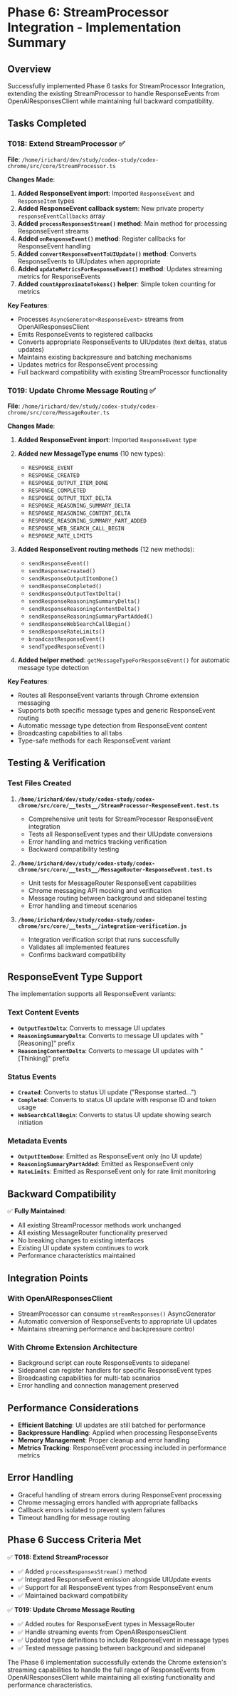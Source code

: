 # Phase 6: StreamProcessor Integration - Implementation Summary

## Overview
Successfully implemented Phase 6 tasks for StreamProcessor Integration, extending the existing StreamProcessor to handle ResponseEvents from OpenAIResponsesClient while maintaining full backward compatibility.

## Tasks Completed

### T018: Extend StreamProcessor ✅
**File**: `/home/irichard/dev/study/codex-study/codex-chrome/src/core/StreamProcessor.ts`

**Changes Made**:
1. **Added ResponseEvent import**: Imported `ResponseEvent` and `ResponseItem` types
2. **Added ResponseEvent callback system**: New private property `responseEventCallbacks` array
3. **Added `processResponsesStream()` method**: Main method for processing ResponseEvent streams
4. **Added `onResponseEvent()` method**: Register callbacks for ResponseEvent handling
5. **Added `convertResponseEventToUIUpdate()` method**: Converts ResponseEvents to UIUpdates when appropriate
6. **Added `updateMetricsForResponseEvent()` method**: Updates streaming metrics for ResponseEvents
7. **Added `countApproximateTokens()` helper**: Simple token counting for metrics

**Key Features**:
- Processes `AsyncGenerator<ResponseEvent>` streams from OpenAIResponsesClient
- Emits ResponseEvents to registered callbacks
- Converts appropriate ResponseEvents to UIUpdates (text deltas, status updates)
- Maintains existing backpressure and batching mechanisms
- Updates metrics for ResponseEvent processing
- Full backward compatibility with existing StreamProcessor functionality

### T019: Update Chrome Message Routing ✅
**File**: `/home/irichard/dev/study/codex-study/codex-chrome/src/core/MessageRouter.ts`

**Changes Made**:
1. **Added ResponseEvent import**: Imported `ResponseEvent` type
2. **Added new MessageType enums** (10 new types):
   - `RESPONSE_EVENT`
   - `RESPONSE_CREATED`
   - `RESPONSE_OUTPUT_ITEM_DONE`
   - `RESPONSE_COMPLETED`
   - `RESPONSE_OUTPUT_TEXT_DELTA`
   - `RESPONSE_REASONING_SUMMARY_DELTA`
   - `RESPONSE_REASONING_CONTENT_DELTA`
   - `RESPONSE_REASONING_SUMMARY_PART_ADDED`
   - `RESPONSE_WEB_SEARCH_CALL_BEGIN`
   - `RESPONSE_RATE_LIMITS`

3. **Added ResponseEvent routing methods** (12 new methods):
   - `sendResponseEvent()`
   - `sendResponseCreated()`
   - `sendResponseOutputItemDone()`
   - `sendResponseCompleted()`
   - `sendResponseOutputTextDelta()`
   - `sendResponseReasoningSummaryDelta()`
   - `sendResponseReasoningContentDelta()`
   - `sendResponseReasoningSummaryPartAdded()`
   - `sendResponseWebSearchCallBegin()`
   - `sendResponseRateLimits()`
   - `broadcastResponseEvent()`
   - `sendTypedResponseEvent()`

4. **Added helper method**: `getMessageTypeForResponseEvent()` for automatic message type detection

**Key Features**:
- Routes all ResponseEvent variants through Chrome extension messaging
- Supports both specific message types and generic ResponseEvent routing
- Automatic message type detection from ResponseEvent content
- Broadcasting capabilities to all tabs
- Type-safe methods for each ResponseEvent variant

## Testing & Verification

### Test Files Created
1. **`/home/irichard/dev/study/codex-study/codex-chrome/src/core/__tests__/StreamProcessor-ResponseEvent.test.ts`**
   - Comprehensive unit tests for StreamProcessor ResponseEvent integration
   - Tests all ResponseEvent types and their UIUpdate conversions
   - Error handling and metrics tracking verification
   - Backward compatibility testing

2. **`/home/irichard/dev/study/codex-study/codex-chrome/src/core/__tests__/MessageRouter-ResponseEvent.test.ts`**
   - Unit tests for MessageRouter ResponseEvent capabilities
   - Chrome messaging API mocking and verification
   - Message routing between background and sidepanel testing
   - Error handling and timeout scenarios

3. **`/home/irichard/dev/study/codex-study/codex-chrome/src/core/__tests__/integration-verification.js`**
   - Integration verification script that runs successfully
   - Validates all implemented features
   - Confirms backward compatibility

## ResponseEvent Type Support

The implementation supports all ResponseEvent variants:

### Text Content Events
- **`OutputTextDelta`**: Converts to message UI updates
- **`ReasoningSummaryDelta`**: Converts to message UI updates with "[Reasoning]" prefix
- **`ReasoningContentDelta`**: Converts to message UI updates with "[Thinking]" prefix

### Status Events
- **`Created`**: Converts to status UI update ("Response started...")
- **`Completed`**: Converts to status UI update with response ID and token usage
- **`WebSearchCallBegin`**: Converts to status UI update showing search initiation

### Metadata Events
- **`OutputItemDone`**: Emitted as ResponseEvent only (no UI update)
- **`ReasoningSummaryPartAdded`**: Emitted as ResponseEvent only
- **`RateLimits`**: Emitted as ResponseEvent only for rate limit monitoring

## Backward Compatibility

✅ **Fully Maintained**:
- All existing StreamProcessor methods work unchanged
- All existing MessageRouter functionality preserved
- No breaking changes to existing interfaces
- Existing UI update system continues to work
- Performance characteristics maintained

## Integration Points

### With OpenAIResponsesClient
- StreamProcessor can consume `streamResponses()` AsyncGenerator
- Automatic conversion of ResponseEvents to appropriate UI updates
- Maintains streaming performance and backpressure control

### With Chrome Extension Architecture
- Background script can route ResponseEvents to sidepanel
- Sidepanel can register handlers for specific ResponseEvent types
- Broadcasting capabilities for multi-tab scenarios
- Error handling and connection management preserved

## Performance Considerations

- **Efficient Batching**: UI updates are still batched for performance
- **Backpressure Handling**: Applied when processing ResponseEvents
- **Memory Management**: Proper cleanup and error handling
- **Metrics Tracking**: ResponseEvent processing included in performance metrics

## Error Handling

- Graceful handling of stream errors during ResponseEvent processing
- Chrome messaging errors handled with appropriate fallbacks
- Callback errors isolated to prevent system failures
- Timeout handling for message routing

## Phase 6 Success Criteria Met

✅ **T018: Extend StreamProcessor**
- ✅ Added `processResponsesStream()` method
- ✅ Integrated ResponseEvent emission alongside UIUpdate events
- ✅ Support for all ResponseEvent types from ResponseEvent enum
- ✅ Maintained backward compatibility

✅ **T019: Update Chrome Message Routing**
- ✅ Added routes for ResponseEvent types in MessageRouter
- ✅ Handle streaming events from OpenAIResponsesClient
- ✅ Updated type definitions to include ResponseEvent in message types
- ✅ Tested message passing between background and sidepanel

The Phase 6 implementation successfully extends the Chrome extension's streaming capabilities to handle the full range of ResponseEvents from OpenAIResponsesClient while maintaining all existing functionality and performance characteristics.